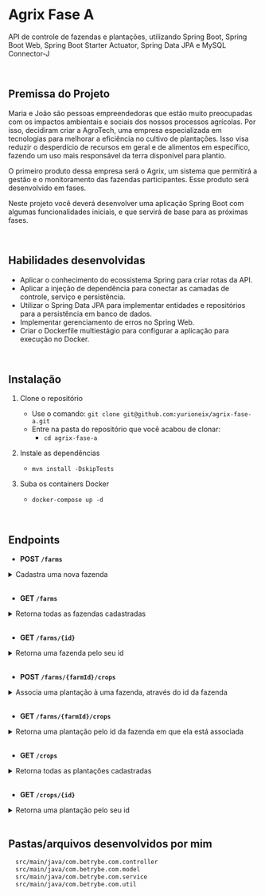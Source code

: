 # Agrix Fase A 

API de controle de fazendas e plantações, utilizando Spring Boot, Spring Boot Web, Spring Boot Starter Actuator, Spring Data JPA e MySQL Connector-J 

<br> 

## Premissa do Projeto 

Maria e João são pessoas empreendedoras que estão muito preocupadas com os impactos ambientais e sociais dos nossos processos agrícolas. Por isso, decidiram criar a AgroTech, uma empresa especializada em tecnologias para melhorar a eficiência no cultivo de plantações. Isso visa reduzir o desperdício de recursos em geral e de alimentos em específico, fazendo um uso mais responsável da terra disponível para plantio.

O primeiro produto dessa empresa será o Agrix, um sistema que permitirá a gestão e o monitoramento das fazendas participantes. Esse produto será desenvolvido em fases.

Neste projeto você deverá desenvolver uma aplicação Spring Boot com algumas funcionalidades iniciais, e que servirá de base para as próximas fases.

<br>

## Habilidades desenvolvidas

- Aplicar o conhecimento do ecossistema Spring para criar rotas da API.
- Aplicar a injeção de dependência para conectar as camadas de controle, serviço e persistência.
- Utilizar o Spring Data JPA para implementar entidades e repositórios para a persistência em banco
  de dados.
- Implementar gerenciamento de erros no Spring Web.
- Criar o Dockerfile multiestágio para configurar a aplicação para execução no Docker.

<br>

## Instalação

1. Clone o repositório
    - Use o comando: `git clone git@github.com:yurioneix/agrix-fase-a.git`
    - Entre na pasta do repositório que você acabou de clonar:
      - `cd agrix-fase-a`

2. Instale as dependências
    - `mvn install -DskipTests`

3. Suba os containers Docker
    - `docker-compose up -d`

<br> 

## Endpoints

- <strong> POST `/farms` </strong>

<details>
  <summary>Cadastra uma nova fazenda</summary>

  - Exemplo de requisição:
    ```json
      {
        "name": "Fazendinha",
        "size": 5
      }
    ```

  - Exemplo de resposta com `status 200`:

    ```json
      {
        "id": 1,
        "name": "Fazendinha",
        "size": 5
      }
    ```
</details>

<br>

- <strong> GET `/farms` </strong>

<details>
  <summary>Retorna todas as fazendas cadastradas</summary>

  - Exemplo de resposta com `status 200`:

    ```json
      [
        {
          "id": 1,
          "name": "Fazendinha",
          "size": 5.0
        },
        {
          "id": 2,
          "name": "Fazenda do Júlio",
          "size": 2.5
        }
      ]
    ```

  - Caso não exista uma fazenda com esse `id`, a rota retorna o status HTTP 404 com a
      mensagem `Fazenda não encontrada!` no corpo da resposta.

</details>

<br>

- <strong> GET `/farms/{id}` </strong>

<details>
  <summary>Retorna uma fazenda pelo seu id</summary>

  - Exemplo de resposta com `status 200` para a rota `/farms/3` (supondo que exista uma fazenda com `id = 3`):

    ```json
      {
        "id": 3,
        "name": "My Cabbages!",
        "size": 3.49
      }
    ```
</details>

<br>

- <strong> POST `/farms/{farmId}/crops`</strong>

<details>
  <summary>Associa uma plantação à uma fazenda, através do id da fazenda</summary>

  - Exemplo de requisição na rota `/farms/1/crops` com `status 201` (supondo que exista uma fazenda com `id = 1`):

    ```json
      {
        "name": "Couve-flor",
        "plantedArea": 5.43
      }
    ```

  - Exemplo de resposta:

    ```json
      {
        "id": 1,
        "name": "Couve-flor",
        "plantedArea": 5.43,
        "farmId": 1
      }
    ```

  - Caso não exista uma fazenda com o `id` passado, a rota deve retornar o `status HTTP 404` com a
      mensagem `Fazenda não encontrada!` no corpo da resposta.

</details>

<br> 

- <strong> GET `/farms/{farmId}/crops` </strong>

<details>
  <summary>Retorna uma plantação pelo id da fazenda em que ela está associada</summary>

  - Exemplo de resposta para a rota `/farms/1/crops` com `status 200` (supondo que exista uma fazenda com `id = 1`):

    ```json
      [
        {
          "id": 1,
          "name": "Couve-flor",
          "plantedArea": 5.43,
          "farmId": 1
        },
        {
          "id": 2,
          "name": "Alface",
          "plantedArea": 21.3,
          "farmId": 1
        }
      ]
    ```
    
  - Caso não exista uma fazenda com esse `id`, a rota retornar o status HTTP 404 com a
      mensagem `Fazenda não encontrada!` no corpo da resposta.
</details>

<br> 

- <strong> GET `/crops` </strong>

<details> 
  <summary>Retorna todas as plantações cadastradas</summary>

  - Exemplo de resposta da requisição, com `status HTTP 200`:
    ```json
      [
        {
          "id": 1,
          "name": "Couve-flor",
          "plantedArea": 5.43,
          "farmId": 1
        },
        {
          "id": 2,
          "name": "Alface",
          "plantedArea": 21.3,
          "farmId": 1
        },
        {
          "id": 3,
          "name": "Tomate",
          "plantedArea": 1.9,
          "farmId": 2
        }
      ]
    ```
</details>

<br>

- <strong> GET `/crops/{id}` </strong>

<details>
  <summary> Retorna uma plantação pelo seu id</summary>

  - Exemplo de resposta para a rota `/crops/3` (supondo que exista uma plantação com `id = 3`:
  ```json
    {
      "id": 3,
      "name": "Tomate",
      "plantedArea": 1.9,
      "farmId": 2
    }
  ```

- Caso não exista uma plantação com o `id` passado, a rota deve retornar o `status HTTP 404` com a
      mensagem `Plantação não encontrada!` no corpo da resposta.
</details>

<br>

## Pastas/arquivos desenvolvidos por mim 

```bash
  src/main/java/com.betrybe.com.controller
  src/main/java/com.betrybe.com.model
  src/main/java/com.betrybe.com.service
  src/main/java/com.betrybe.com.util
```

